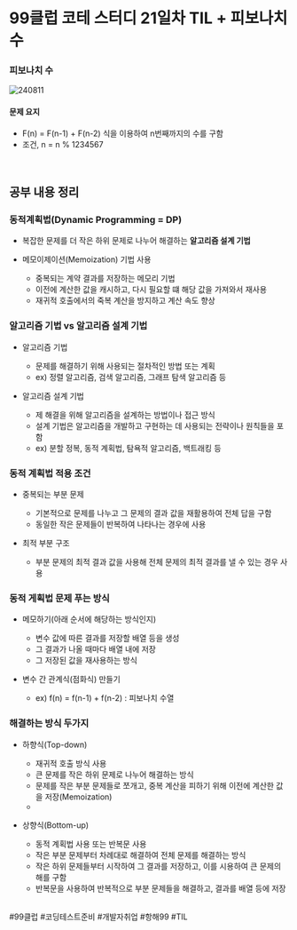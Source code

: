 # 99클럽 코테 스터디 21일차 TIL + 피보나치 수

### 피보나치 수

![240811](https://github.com/user-attachments/assets/64f1f2e2-e8d7-47c4-93c6-3612acfe034d)

#### 문제 요지
- F(n) = F(n-1) + F(n-2) 식을 이용하여 n번째까지의 수를 구함
- 조건, n = n % 1234567


<br>

## 공부 내용 정리

### 동적계획법(Dynamic Programming = DP)
- 복잡한 문제를 더 작은 하위 문제로 나누어 해결하는 **알고리즘 설계 기법**
- 메모이제이션(Memoization) 기법 사용

    - 중복되는 계약 결과를 저장하는 메모리 기법
    - 이전에 계산한 값을 캐시하고, 다시 필요할 떄 해당 값을 가져와서 재사용
    - 재귀적 호출에서의 죽복 계산을 방지하고 계산 속도 향상

### 알고리즘 기법 vs 알고리즘 설계 기법
- 알고리즘 기법

    - 문제를 해결하기 위해 사용되는 절차적인 방법 또는 계획
    - ex) 정렬 알고리즘, 검색 알고리즘, 그래프 탐색 알고리즘 등

- 알고리즘 설계 기법

    - 제 해결을 위해 알고리즘을 설계하는 방법이나 접근 방식
    - 설계 기법은 알고리즘을 개발하고 구현하는 데 사용되는 전략이나 원칙들을 포함
    - ex) 분할 정복, 동적 계획법, 탐욕적 알고리즘, 백트래킹 등

### 동적 계획법 적용 조건
- 중복되는 부분 문제

    - 기본적으로 문제를 나누고 그 문제의 결과 값을 재활용하여 전체 답을 구함
    - 동일한 작은 문제들이 반복하여 나타나는 경우에 사용

- 최적 부분 구조

    - 부분 문제의 최적 결과 값을 사용해 전체 문제의 최적 결과를 낼 수 있는 경우 사용

### 동적 게획법 문제 푸는 방식
- 메모하기(아래 순서에 해당하는 방식인지)

    - 변수 값에 따른 결과를 저장할 배열 등을 생성
    - 그 결과가 나올 때마다 배열 내에 저장
    - 그 저장된 값을 재사용하는 방식

- 변수 간 관계식(점화식) 만들기

    - ex) f(n) = f(n-1) + f(n-2) : 피보나치 수열

### 해결하는 방식 두가지
- 하향식(Top-down) 

    - 재귀적 호출 방식 사용
    - 큰 문제를 작은 하위 문제로 나누어 해결하는 방식
    - 문제를 작은 부분 문제들로 쪼개고, 중복 계산을 피하기 위해 이전에 계산한 값을 저장(Memoization)
    - 

- 상향식(Bottom-up)

    - 동적 계획법 사용 또는 반복문 사용
    - 작은 부분 문제부터 차례대로 해결하여 전체 문제를 해결하는 방식
    - 작은 하위 문제들부터 시작하여 그 결과를 저장하고, 이를 시용하여 큰 문제의 해를 구함
    - 반복문을 사용하여 반복적으로 부분 문제들을 해결하고, 결과를 배열 등에 저장

<br>
#99클럽 #코딩테스트준비 #개발자취업 #항해99 #TIL
